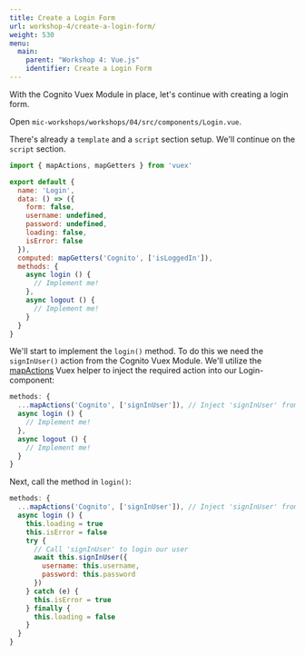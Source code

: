 ```yaml
---
title: Create a Login Form
url: workshop-4/create-a-login-form/
weight: 530
menu:
  main:
    parent: "Workshop 4: Vue.js"
    identifier: Create a Login Form
---
```


With the Cognito Vuex Module in place, let's continue with creating a login form.

Open `mic-workshops/workshops/04/src/components/Login.vue`.

There's already a `template` and a `script` section setup. We'll continue on the `script` section.

```javascript
import { mapActions, mapGetters } from 'vuex'

export default {
  name: 'Login',
  data: () => ({
    form: false,
    username: undefined,
    password: undefined,
    loading: false,
    isError: false
  }),
  computed: mapGetters('Cognito', ['isLoggedIn']),
  methods: {
    async login () {
      // Implement me!
    },
    async logout () {
      // Implement me!
    }
  }
}
```

We'll start to implement the `login()` method. To do this we need the `signInUser()` action from the Cognito Vuex Module. We'll utilize the [mapActions](https://vuex.vuejs.org/api/#mapactions) Vuex helper to inject the required action into our Login-component:

```javascript
methods: {
  ...mapActions('Cognito', ['signInUser']), // Inject 'signInUser' from Cognito module into our component
  async login () {
    // Implement me!
  },
  async logout () {
    // Implement me!
  }
}
```

Next, call the method in `login()`:

```javascript
methods: {
  ...mapActions('Cognito', ['signInUser']), // Inject 'signInUser' from Cognito module into our component
  async login () {
    this.loading = true
    this.isError = false
    try {
      // Call 'signInUser' to login our user
      await this.signInUser({
        username: this.username,
        password: this.password
      })
    } catch (e) {
      this.isError = true
    } finally {
      this.loading = false
    }
  }
}
```